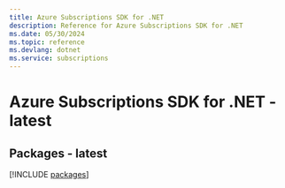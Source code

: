 ```yaml
---
title: Azure Subscriptions SDK for .NET
description: Reference for Azure Subscriptions SDK for .NET
ms.date: 05/30/2024
ms.topic: reference
ms.devlang: dotnet
ms.service: subscriptions
---
```

# Azure Subscriptions SDK for .NET - latest
## Packages - latest
[!INCLUDE [packages](subscriptions-index.md)]